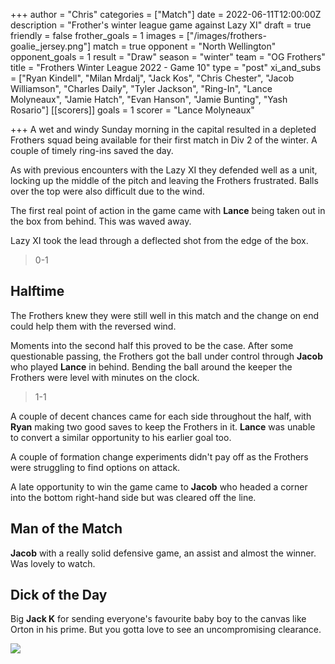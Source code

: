 +++
author = "Chris"
categories = ["Match"]
date = 2022-06-11T12:00:00Z
description = "Frother's winter league game against Lazy XI"
draft = true
friendly = false
frother_goals = 1
images = ["/images/frothers-goalie_jersey.png"]
match = true
opponent = "North Wellington"
opponent_goals = 1
result = "Draw"
season = "winter"
team = "OG Frothers"
title = "Frothers Winter League 2022 - Game 10"
type = "post"
xi_and_subs = ["Ryan Kindell", "Milan Mrdalj", "Jack Kos", "Chris Chester", "Jacob Williamson", "Charles Daily", "Tyler Jackson", "Ring-In", "Lance Molyneaux", "Jamie Hatch", "Evan Hanson", "Jamie Bunting", "Yash Rosario"]
[[scorers]]
goals = 1
scorer = "Lance Molyneaux"

+++
A wet and windy Sunday morning in the capital resulted in a depleted Frothers squad being available for their first match in Div 2 of the winter. A couple of timely ring-ins saved the day.

As with previous encounters with the Lazy XI they defended well as a unit, locking up the middle of the pitch and leaving the Frothers frustrated. Balls over the top were also difficult due to the wind.

The first real point of action in the game came with **Lance** being taken out in the box from behind. This was waved away.

Lazy XI took the lead through a deflected shot from the edge of the box.

> 0-1

## Halftime

The Frothers knew they were still well in this match and the change on end could help them with the reversed wind.

Moments into the second half this proved to be the case. After some questionable passing, the Frothers got the ball under control through **Jacob** who played **Lance** in behind. Bending the ball around the keeper the Frothers were level with minutes on the clock.

> 1-1

A couple of decent chances came for each side throughout the half, with **Ryan** making two good saves to keep the Frothers in it. **Lance** was unable to convert a similar opportunity to his earlier goal too.

A couple of formation change experiments didn't pay off as the Frothers were struggling to find options on attack.

A late opportunity to win the game came to **Jacob** who headed a corner into the bottom right-hand side but was cleared off the line.

## Man of the Match

**Jacob** with a really solid defensive game, an assist and almost the winner. Was lovely to watch.

## Dick of the Day

Big **Jack K** for sending everyone's favourite baby boy to the canvas like Orton in his prime. But you gotta love to see an uncompromising clearance. 

![](/images/1013690ac035b2e5a16c569d96661b8d.gif)